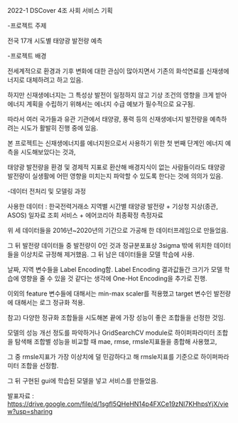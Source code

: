 2022-1 DSCover 4조 사회 서비스 기획

-프로젝트 주제

전국 17개 시도별 태양광 발전량 예측

-프로젝트 배경

전세계적으로 환경과 기후 변화에 대한 관심이 많아지면서 기존의 화석연료를 신재생에너지로 대체하려고 하고 있음. 

하지만 신재생에너지는 그 특성상 발전이 일정하지 않고 기상 조건의 영향을 크게 받아 에너지 계획을 수립하기 위해서는 에너지 수급 예보가 필수적으로 요구됨.

따라서 여러 국가들과 유관 기관에서 태양광, 풍력 등의 신재생에너지 발전량을 예측하려는 시도가 활발히 진행 중에 있음.

본 프로젝트는 신재생에너지를 에너지원으로서 사용하기 위한 첫 번째 단계인 에너지 예측을 시도해보았다는 것과, 

태양광 발전량을 환경 및 경제적 지표로 환산해 배경지식이 없는 사람들이라도 태양광 발전량이 실생활에 어떤 영향을 미치는지 파악할 수 있도록 한다는 것에 의의가 있음.

-데이터 전처리 및 모델링 과정

사용한 데이터 : 한국전력거래소 지역별 시간별 태양광 발전량 + 기상청 지상(종관, ASOS) 일자료 조회 서비스 + 에어코리아 최종확정 측정자료

위 세 데이터들을 2016년~2020년의 기간으로 가공해 한 데이터프레임으로 만들었음.

그 뒤 발전량 데이터들 중 발전량이 0인 것과 정규분포표상 3sigma 밖에 위치한 데이터들을 이상치로 규정해 제거했음. 그 뒤 남은 데이터들을 모델 학습에 사용.

날짜, 지역 변수들을 Label Encoding함. Label Encoding 결과값들간 크기가 모델 학습에 영향을 줄 수 있을 것 같다는 생각에 One-Hot Encoding을 추가로 진행.

이외의 feature 변수들에 대해서는 min-max scaler를 적용했고 target 변수인 발전량에 대해서는 로그 정규화 적용.

참고) 다양한 정규화 조합들을 시도해본 끝에 가장 성능이 좋은 조합들을 선정한 것임.

모델의 성능 개선 정도를 파악하거나 GridSearchCV module로 하이퍼파라미터 조합을 탐색해 조합별 성능을 비교할 때 mae, rmse, rmsle지표들을 종합해 사용했고,

그 중 rmsle지표가 가장 이상치에 덜 민감하다고 해 rmsle지표를 기준으로 하이퍼파라미터 조합을 선정함. 

그 뒤 구현된 gui에 학습된 모델을 넣고 서비스를 만들었음.


발표자료 : https://drive.google.com/file/d/1sgfI5QHeHN14p4FXCe19zNI7KHhpsYjX/view?usp=sharing
